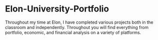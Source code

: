 # Elon-University-Portfolio
Throughout my time at Elon, I have completed various projects both in the classroom and independently. Throughout you will find everything from portfolio, economic, and financial analysis on a variety of platforms.
